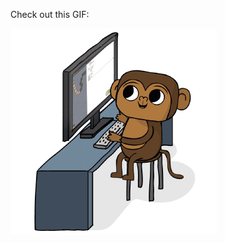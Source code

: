 Check out this GIF:

![Typing Monkey GIF](https://github.com/Kingsleyxelo/Typing-mokey-gif/raw/main/giphy.gif)
